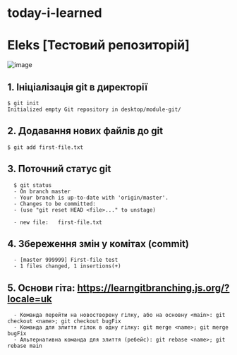 # today-i-learned
# Eleks [Тестовий репозиторій]

![image](https://user-images.githubusercontent.com/23397333/160283892-aef152ae-239e-419f-ab42-20ce849b9234.png)

## 1. Ініціалізація git в директорії
```
$ git init
Initialized empty Git repository in desktop/module-git/
```

## 2. Додавання нових файлів до git
```
$ git add first-file.txt
```
  
## 3. Поточний статус git
```
  $ git status
  - On branch master
  - Your branch is up-to-date with 'origin/master'.
  - Changes to be committed:
  - (use "git reset HEAD <file>..." to unstage)

  - new file:   first-file.txt
 ```
  
## 4. Збереження змін у комітах (commit)
```$ git commit -m "First-file test"
  - [master 999999] First-file test
  - 1 files changed, 1 insertions(+)
 ```

## 5. Основи гіта: https://learngitbranching.js.org/?locale=uk
```  - Команда для створення нових гілок: git branch <name>; git branch bugFix
  - Команда перейти на новостворену гілку, або на основну <main>: git checkout <name>; git checkout bugFix
  - Команда для злиття гілок в одну гілку: git merge <name>; git merge bugFix
  - Альтернативна команда для злиття (ребейс): git rebase <name>; git rebase main
```
  

